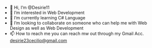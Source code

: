 - 👋 Hi, I’m @Desirie11
- 👀 I’m interested in Web Development
- 🌱 I’m currently learning C# Language
- 💞️ I’m looking to collaborate on someone who can help me with Web Design as well as Web Development
- 📫 How to reach me you can reach mw out through my Gmail Acc. desirie23cecilio@gmail.com

<!---
Desirie11/Desirie11 is a ✨ Special ✨ repository because its `README.md` (this file) appears on your GitHub profile.
You can click the Preview link to take a look at your changes.
--->

